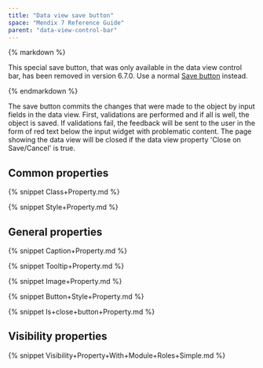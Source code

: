 ```yaml
---
title: "Data view save button"
space: "Mendix 7 Reference Guide"
parent: "data-view-control-bar"
---
```



<div class="alert alert-info">{% markdown %}

This special save button, that was only available in the data view control bar, has been removed in version 6.7.0. Use a normal [Save button](save-button) instead.

{% endmarkdown %}</div>

The save button commits the changes that were made to the object by input fields in the data view. First, validations are performed and if all is well, the object is saved. If validations fail, the feedback will be sent to the user in the form of red text below the input widget with problematic content. The page showing the data view will be closed if the data view property 'Close on Save/Cancel' is true.

## Common properties

{% snippet Class+Property.md %}

{% snippet Style+Property.md %}

## General properties

{% snippet Caption+Property.md %}

{% snippet Tooltip+Property.md %}

{% snippet Image+Property.md %}

{% snippet Button+Style+Property.md %}

{% snippet Is+close+button+Property.md %}

## Visibility properties

{% snippet Visibility+Property+With+Module+Roles+Simple.md %}
